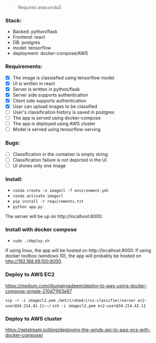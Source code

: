> Requires anaconda3

### Stack:
- Backed: python/flask
- Frontend: react
- DB: postgres
- model: tensorflow
- deployment: docker-compose/AWS

### Requirements:
- [X] The image is classiafied using tensorflow model
- [X] UI is written in react
- [X] Server is written in python/flask
- [X] Server side supports authentication
- [X] Client side supports authentication
- [X] User can upload images to be classified
- [ ] User's classification history is saved in postgres
- [ ] The app is served using docker-compose
- [ ] The app is deployed using AWS cluster
- [ ] Model is served using tensorflow-serving 

### Bugs:
- [ ] Classification in the container is empty string
- [ ] Classification failure is not depicted in the UI
- [ ] UI shows only one image

### Install:
- `conda create -n imagecl -f environment.yml`
- `conda activate imagecl`
- `pip install -r requirements.txt`
- `python app.py`

The server will be up on http://localhost:8000.

### Install with docker compose
- `sudo ./deploy.sh`

If using linux, the app will be hosted on http://localhost:8000. 
If using docker toolbox (windows 10), the app will probably be hosted on http://192.168.99.100:8000.


### Deploy to AWS EC2
https://medium.com/@umairnadeem/deploy-to-aws-using-docker-compose-simple-210d71f43e67

`scp -r -i imagecl2.pem /mnt/c/ohad/iris-classifier/server ec2-user@34.214.42.11:~/`
`ssh -i imagecl2.pem ec2-user@34.214.42.11`

### Deploy to AWS cluster
https://getstream.io/blog/deploying-the-winds-api-to-aws-ecs-with-docker-compose/